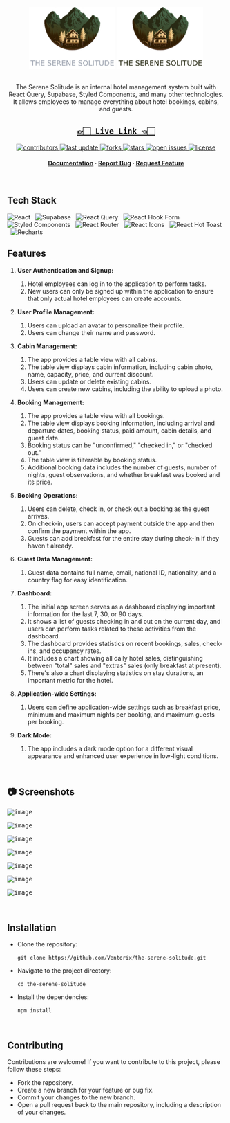 <div align="center">

  <img src="/public/logo-dark.svg#gh-dark-mode-only" alt="logo" width="200" height="auto" />
  <img src="/public/logo-light.svg#gh-light-mode-only" alt="logo" width="200" height="auto" />
  <br/>
  <br/>
  <p>
   The Serene Solitude is an internal hotel management system built with React Query, Supabase, Styled Components, and many other technologies. It allows employees to manage everything about hotel bookings, cabins, and guests.
  </p>

## [`👉🏻 Live Link 👈🏻`](https://the-serene-solitude.vercel.app/)

<p>
  <a href="https://github.com/sudeepmahato16/the-wild-oasis/graphs/contributors">
    <img src="https://img.shields.io/github/contributors/Ventorix/the-serene-solitude" alt="contributors" />
  </a>
  <a href="">
    <img src="https://img.shields.io/github/last-commit/Ventorix/the-serene-solitude" alt="last update" />
  </a>
  <a href="https://github.com/Ventorix/the-serene-solitude/network/members">
    <img src="https://img.shields.io/github/forks/Ventorix/the-serene-solitude" alt="forks" />
  </a>
  <a href="https://github.com/Ventorix/the-serene-solitude/stargazers">
    <img src="https://img.shields.io/github/stars/Ventorix/the-serene-solitude" alt="stars" />
  </a>
  <a href="https://github.com/Ventorix/the-serene-solitude/issues/">
    <img src="https://img.shields.io/github/issues/Ventorix/the-serene-solitude" alt="open issues" />
  </a>
  <a href="https://github.com/Ventorix/the-serene-solitude/blob/master/LICENSE">
    <img src="https://img.shields.io/github/license/Ventorix/the-serene-solitude.svg" alt="license" />
  </a>
</p>
   
<h4>
    <a href="https://github.com/Ventorix/the-serene-solitude/blob/main/README.md">Documentation</a>
  <span> · </span>
    <a href="https://github.com/Ventorix/the-serene-solitude/issues/">Report Bug</a>
  <span> · </span>
    <a href="https://github.com/Ventorix/the-serene-solitude/issues/">Request Feature</a>
  </h4>
</div>

</br>

## Tech Stack

![React](https://img.shields.io/badge/React-20232A?style=for-the-badge&logo=react&logoColor=61DAFB)
&nbsp;&nbsp;![Supabase](https://img.shields.io/badge/Supabase-000000?style=for-the-badge&logo=Supabase&logoColor=white)
&nbsp;&nbsp;![React Query](https://img.shields.io/badge/-React%20Query-FF4154?style=for-the-badge&logo=react%20query&logoColor=white)
&nbsp;&nbsp;![React Hook Form](https://img.shields.io/badge/React_Hook_Form-000000?style=for-the-badge&logo=reacthookform&logoColor=white)
&nbsp;&nbsp;![Styled Components](https://img.shields.io/badge/styled--components-DB7093?style=for-the-badge&logo=styled-components&logoColor=white)
&nbsp;&nbsp;![React Router](https://img.shields.io/badge/React_Router-CA4245?style=for-the-badge&logo=react-router&logoColor=white)
&nbsp;&nbsp;![React Icons](https://img.shields.io/badge/React_Icons-5588FF?style=for-the-badge&logo=React_Icons&logoColor=black)
&nbsp;&nbsp;![React Hot Toast](https://img.shields.io/badge/React_Hot_Toast-008000?style=for-the-badge&logo=React_Hot_Toast&logoColor=white)
&nbsp;&nbsp;![Recharts](https://img.shields.io/badge/Recharts-0081CB?style=for-the-badge&logo=Recharts&logoColor=white)
## Features

1. **User Authentication and Signup:**

   1. Hotel employees can log in to the application to perform tasks.
   2. New users can only be signed up within the application to ensure that only actual hotel employees can create accounts.

2. **User Profile Management:**

   1. Users can upload an avatar to personalize their profile.
   2. Users can change their name and password.

3. **Cabin Management:**

   1. The app provides a table view with all cabins.
   2. The table view displays cabin information, including cabin photo, name, capacity, price, and current discount.
   3. Users can update or delete existing cabins.
   4. Users can create new cabins, including the ability to upload a photo.

4. **Booking Management:**

   1. The app provides a table view with all bookings.
   2. The table view displays booking information, including arrival and departure dates, booking status, paid amount, cabin details, and guest data.
   3. Booking status can be "unconfirmed," "checked in," or "checked out."
   4. The table view is filterable by booking status.
   5. Additional booking data includes the number of guests, number of nights, guest observations, and whether breakfast was booked and its price.

5. **Booking Operations:**

   1. Users can delete, check in, or check out a booking as the guest arrives.
   2. On check-in, users can accept payment outside the app and then confirm the payment within the app.
   3. Guests can add breakfast for the entire stay during check-in if they haven't already.

6. **Guest Data Management:**

   1. Guest data contains full name, email, national ID, nationality, and a country flag for easy identification.

7. **Dashboard:**

   1. The initial app screen serves as a dashboard displaying important information for the last 7, 30, or 90 days.
   2. It shows a list of guests checking in and out on the current day, and users can perform tasks related to these activities from the dashboard.
   3. The dashboard provides statistics on recent bookings, sales, check-ins, and occupancy rates.
   4. It includes a chart showing all daily hotel sales, distinguishing between "total" sales and "extras" sales (only breakfast at present).
   5. There's also a chart displaying statistics on stay durations, an important metric for the hotel.

8. **Application-wide Settings:**

   1. Users can define application-wide settings such as breakfast price, minimum and maximum nights per booking, and maximum guests per booking.

9. **Dark Mode:**
   1. The app includes a dark mode option for a different visual appearance and enhanced user experience in low-light conditions.

<br/>

## :camera: Screenshots

<kbd>![image](https://github.com/Ventorix/the-serene-solitude/assets/40743606/28a1bbe7-b48a-430e-a2e5-b21b1d75df0d)</kbd>

<kbd>![image](https://github.com/Ventorix/the-serene-solitude/assets/40743606/0decfe75-93a5-4dbf-91b5-a5f0d1e170f3)</kbd>

<kbd>![image](https://github.com/Ventorix/the-serene-solitude/assets/40743606/d9ccd4b3-aa2f-45d6-809e-6c21993712d1)</kbd>

<kbd>![image](https://github.com/Ventorix/the-serene-solitude/assets/40743606/df61e5b4-8975-4e4a-ad1b-48faa942e335)</kbd>

<kbd>![image](https://github.com/Ventorix/the-serene-solitude/assets/40743606/289ed531-ca77-403a-afaa-9c092f4c8281)</kbd>

<kbd>![image](https://github.com/Ventorix/the-serene-solitude/assets/40743606/5d3f147d-343d-43bf-9144-bb144d926fb6)</kbd>

<kbd>![image](https://github.com/Ventorix/the-serene-solitude/assets/40743606/9fdd5a12-373a-4275-955a-370b9b7c2ed3)</kbd>

<br/>

## Installation

- Clone the repository:

  ```
  git clone https://github.com/Ventorix/the-serene-solitude.git
  ```

- Navigate to the project directory:

  ```
  cd the-serene-solitude
  ```

- Install the dependencies:

  ```
  npm install
  ```

<br/>

## Contributing

Contributions are welcome! If you want to contribute to this project, please follow these steps:

- Fork the repository.
- Create a new branch for your feature or bug fix.
- Commit your changes to the new branch.
- Open a pull request back to the main repository, including a description of your changes.
